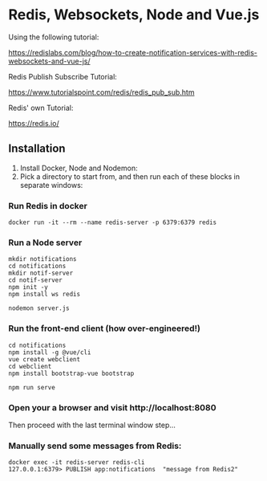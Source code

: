 # Redis, Websockets, Node and Vue.js

Using the following tutorial:

https://redislabs.com/blog/how-to-create-notification-services-with-redis-websockets-and-vue-js/

Redis Publish Subscribe Tutorial:

https://www.tutorialspoint.com/redis/redis_pub_sub.htm

Redis' own Tutorial:

https://redis.io/


## Installation

1. Install Docker, Node and Nodemon:
1. Pick a directory to start from, and then run each of these blocks in separate windows:

### Run Redis in docker
```
docker run -it --rm --name redis-server -p 6379:6379 redis
```

### Run a Node server
```
mkdir notifications
cd notifications
mkdir notif-server
cd notif-server
npm init -y
npm install ws redis
```
```
nodemon server.js
```

### Run the front-end client (how over-engineered!)
```
cd notifications
npm install -g @vue/cli
vue create webclient
cd webclient
npm install bootstrap-vue bootstrap
```
```
npm run serve
```

### Open your a browser and visit http://localhost:8080

Then proceed with the last terminal window step...

### Manually send some messages from Redis:
```
docker exec -it redis-server redis-cli
127.0.0.1:6379> PUBLISH app:notifications  "message from Redis2"
```
